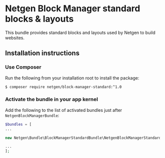 Netgen Block Manager standard blocks & layouts
==============================================

This bundle provides standard blocks and layouts used by Netgen to build websites.

## Installation instructions

### Use Composer

Run the following from your installation root to install the package:

```bash
$ composer require netgen/block-manager-standard:^1.0
```

### Activate the bundle in your app kernel

Add the following to the list of activated bundles just after
`NetgenBlockManagerBundle`:

```php
$bundles = [
...

new Netgen\Bundle\BlockManagerStandardBundle\NetgenBlockManagerStandardBundle(),

...
];
```
